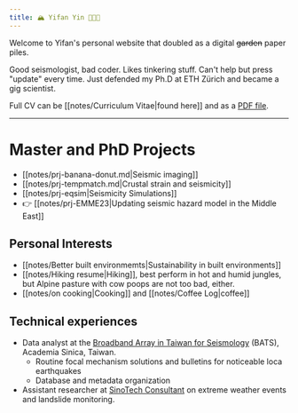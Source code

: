 ```yaml
---
title: 🏔 Yifan Yin 🧑🏻‍💻
---
```


Welcome to Yifan's personal website that doubled as a digital ~~garden~~ paper piles.

Good seismologist, bad coder. Likes tinkering stuff. Can't help but press "update" every time.
Just defended my Ph.D at ETH Zürich and became a gig scientist.

Full CV can be [[notes/Curriculum Vitae|found here]] and as a [PDF file](https://yifanyin.github.io/yifans_cv_2022.pdf).

---
# Master and PhD Projects
- [[notes/prj-banana-donut.md|Seismic imaging]]
- [[notes/prj-tempmatch.md|Crustal strain and seismicity]]
- [[notes/prj-eqsim|Seismicity Simulations]]
- 👉 [[notes/prj-EMME23|Updating seismic hazard model in the Middle East]]

## Personal Interests
- [[notes/Better built environmemts|Sustainability in built environments]]
- [[notes/Hiking resume|Hiking]], best perform in hot and humid jungles, but Alpine pasture with cow poops are not too bad, either.
- [[notes/on cooking|Cooking]] and [[notes/Coffee Log|coffee]]

## Technical experiences
- Data analyst at the [Broadband Array in Taiwan for Seismology](https://bats.earth.sinica.edu.tw/) (BATS), Academia Sinica, Taiwan.
    - Routine focal mechanism solutions and bulletins for noticeable loca earthquakes
    - Database and metadata organization
- Assistant researcher at [SinoTech Consultant](https://www.sinotech.org.tw/) on extreme weather events and landslide monitoring.